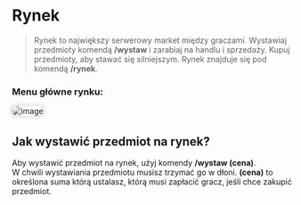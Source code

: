 <style>
img:not(.medium-zoom-image--opened):not(.navbar-link-icon) {
    max-width: 750px; /* Maksymalna szerokość */
    max-height: 500px; /* Maksymalna wysokość */
    width: auto; /* Automatyczna szerokość */
    height: auto; /* Automatyczna wysokość */
    object-fit: contain; /* Dopasowanie bez przycinania */
    margin: 0 8px 4px 0;
    box-shadow: 0 0 6px 4px rgba(0, 0, 0, .1);
    border-radius: 10px;
}
</style>

# Rynek

> Rynek to największy serwerowy market między graczami. Wystawiaj przedmioty komendą **/wystaw** i zarabiaj na handlu i sprzedaży. Kupuj przedmioty, aby stawać się silniejszym. Rynek znajduje się pod komendą **/rynek**.

### Menu główne rynku:
![image](/pages/images/market/market-1.webp)

## Jak wystawić przedmiot na rynek?

Aby wystawić przedmiot na rynek, użyj komendy **/wystaw (cena)**.
<br>W chwili wystawiania przedmiotu musisz trzymać go w dłoni. **(cena)** to określona suma którą ustalasz, którą musi zapłacić gracz, jeśli chce zakupić przedmiot.